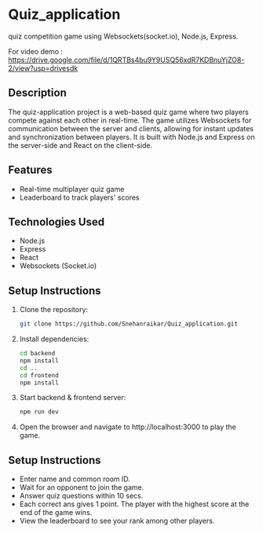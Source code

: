 # Quiz_application

quiz competition game using Websockets(socket.io), Node.js, Express.

For video demo : https://drive.google.com/file/d/1QRTBs4bu9Y9USQ56xdR7KDBnuYjZO8-2/view?usp=drivesdk 
## Description

The quiz-application project is a web-based quiz game where two players compete against each other in real-time. The game utilizes Websockets for communication between the server and clients, allowing for instant updates and synchronization between players. It is built with Node.js and Express on the server-side and React on the client-side.

## Features

- Real-time multiplayer quiz game
- Leaderboard to track players' scores


## Technologies Used

- Node.js
- Express
- React
- Websockets (Socket.io)

## Setup Instructions

1. Clone the repository:

   ```bash
   git clone https://github.com/Snehanraikar/Quiz_application.git
   
2. Install dependencies:

   ```bash
   cd backend 
   npm install
   cd ..
   cd frontend
   npm install

3. Start backend & frontend server:
   ```bash
   npm run dev

4. Open the browser and navigate to http://localhost:3000 to play the game.

## Setup Instructions

- Enter name and common room ID.
- Wait for an opponent to join the game.
- Answer quiz questions within 10 secs.
- Each correct ans gives 1 point. The player with the highest score at the end of the game wins.
- View the leaderboard to see your rank among other players.

   

